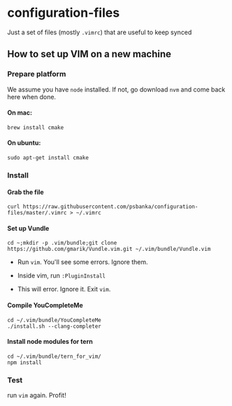 # configuration-files

Just a set of files (mostly `.vimrc`) that are useful to keep synced

## How to set up VIM on a new machine

### Prepare platform

We assume you have `node` installed. If not, go download `nvm` and come back here when done.

#### On mac:

```
brew install cmake
```

#### On ubuntu:

```
sudo apt-get install cmake
```

### Install

#### Grab the file
```
curl https://raw.githubusercontent.com/psbanka/configuration-files/master/.vimrc > ~/.vimrc
```

#### Set up Vundle

```
cd ~;mkdir -p .vim/bundle;git clone https://github.com/gmarik/Vundle.vim.git ~/.vim/bundle/Vundle.vim
```

- Run `vim`. You'll see some errors. Ignore them. 

- Inside vim, run `:PluginInstall`

- This will error. Ignore it. Exit `vim`.

#### Compile YouCompleteMe

```
cd ~/.vim/bundle/YouCompleteMe
./install.sh --clang-completer
```

#### Install node modules for tern
```
cd ~/.vim/bundle/tern_for_vim/
npm install
```

### Test

run `vim` again. Profit!

